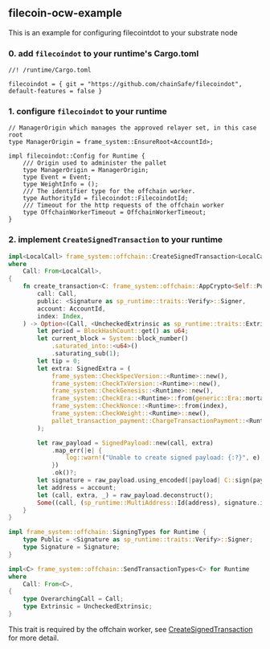 ## filecoin-ocw-example

This is an example for configuring filecointdot to your substrate node

### 0. add `filecoindot` to your runtime's Cargo.toml

```
//! /runtime/Cargo.toml

filecoindot = { git = "https://github.com/chainSafe/filecoindot",  default-features = false }
```


### 1. configure `filecoindot` to your runtime

```
// ManagerOrigin which manages the approved relayer set, in this case root
type ManagerOrigin = frame_system::EnsureRoot<AccountId>;

impl filecoindot::Config for Runtime {
    /// Origin used to administer the pallet
    type ManagerOrigin = ManagerOrigin;
    type Event = Event;
    type WeightInfo = ();
    /// The identifier type for the offchain worker.
    type AuthorityId = filecoindot::FilecoindotId;
    /// Timeout for the http requests of the offchain worker
    type OffchainWorkerTimeout = OffchainWorkerTimeout;
}
```


### 2. implement `CreateSignedTransaction` to your runtime

```rust
impl<LocalCall> frame_system::offchain::CreateSignedTransaction<LocalCall> for Runtime
where
	Call: From<LocalCall>,
{
	fn create_transaction<C: frame_system::offchain::AppCrypto<Self::Public, Self::Signature>>(
		call: Call,
		public: <Signature as sp_runtime::traits::Verify>::Signer,
		account: AccountId,
		index: Index,
	) -> Option<(Call, <UncheckedExtrinsic as sp_runtime::traits::Extrinsic>::SignaturePayload)> {
		let period = BlockHashCount::get() as u64;
		let current_block = System::block_number()
			.saturated_into::<u64>()
			.saturating_sub(1);
		let tip = 0;
		let extra: SignedExtra = (
			frame_system::CheckSpecVersion::<Runtime>::new(),
			frame_system::CheckTxVersion::<Runtime>::new(),
			frame_system::CheckGenesis::<Runtime>::new(),
			frame_system::CheckEra::<Runtime>::from(generic::Era::mortal(period, current_block)),
			frame_system::CheckNonce::<Runtime>::from(index),
			frame_system::CheckWeight::<Runtime>::new(),
			pallet_transaction_payment::ChargeTransactionPayment::<Runtime>::from(tip),
		);

		let raw_payload = SignedPayload::new(call, extra)
			.map_err(|e| {
				log::warn!("Unable to create signed payload: {:?}", e);
			})
			.ok()?;
		let signature = raw_payload.using_encoded(|payload| C::sign(payload, public))?;
		let address = account;
		let (call, extra, _) = raw_payload.deconstruct();
		Some((call, (sp_runtime::MultiAddress::Id(address), signature.into(), extra)))
	}
}

impl frame_system::offchain::SigningTypes for Runtime {
	type Public = <Signature as sp_runtime::traits::Verify>::Signer;
	type Signature = Signature;
}

impl<C> frame_system::offchain::SendTransactionTypes<C> for Runtime
where
	Call: From<C>,
{
	type OverarchingCall = Call;
	type Extrinsic = UncheckedExtrinsic;
}
```

This trait is required by the offchain worker, see [CreateSignedTransaction][0] for more detail.


[0]: https://docs.substrate.io/rustdocs/latest/frame_system/offchain/trait.CreateSignedTransaction.html
